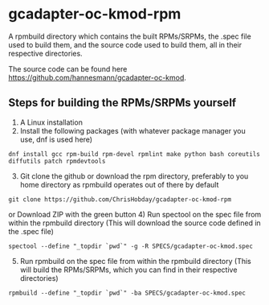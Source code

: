 # gcadapter-oc-kmod-rpm
A rpmbuild directory which contains the built RPMs/SRPMs, the .spec file used to build them, and the source code used to build them, all in their respective directories.

The source code can be found here https://github.com/hannesmann/gcadapter-oc-kmod.

## Steps for building the RPMs/SRPMs yourself
1) A Linux installation
2) Install the following packages (with whatever package manager you use, dnf is used here)
```console
dnf install gcc rpm-build rpm-devel rpmlint make python bash coreutils diffutils patch rpmdevtools
```
3) Git clone the github or download the rpm directory, preferably to you home directory as rpmbuild operates out of there by default
```console
git clone https://github.com/ChrisHobday/gcadapter-oc-kmod-rpm
```
or
Download ZIP with the green button
4) Run spectool on the spec file from within the rpmbuild directory (This will download the source code defined in the .spec file)
```console
spectool --define "_topdir `pwd`" -g -R SPECS/gcadapter-oc-kmod.spec
```
5) Run rpmbuild on the spec file from within the rpmbuild directory (This will build the RPMs/SRPMs, which you can find in their respective directories)
```console
rpmbuild --define "_topdir `pwd`" -ba SPECS/gcadapter-oc-kmod.spec
```

